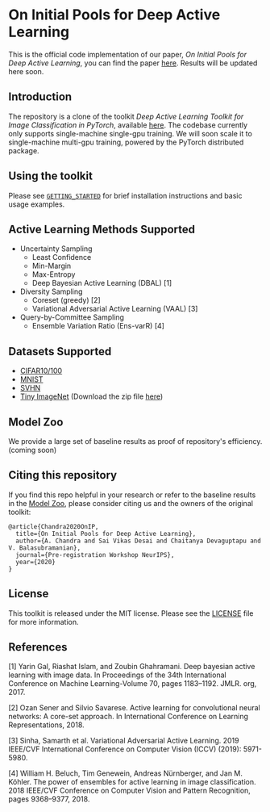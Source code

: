 # On Initial Pools for Deep Active Learning

This is the official code implementation of our paper, _On Initial Pools for Deep Active Learning_, you can find the paper [here](https://arxiv.org/abs/2011.14696).  Results will be updated here soon. 

## Introduction

The repository is a clone of the toolkit _Deep Active Learning Toolkit for Image Classification in PyTorch_, available [here](https://github.com/acl21/deep-active-learning-pytorch). The codebase currently only supports single-machine single-gpu training. We will soon scale it to single-machine multi-gpu training, powered by the PyTorch distributed package.
<!-- The codebase supports efficient single-machine multi-gpu training, powered by the PyTorch distributed package, and provides implementations of standard models including [ResNet](https://arxiv.org/abs/1512.03385), [ResNeXt](https://arxiv.org/abs/1611.05431), [EfficientNet](https://arxiv.org/abs/1905.11946), and [RegNet](https://arxiv.org/abs/2003.13678). -->

## Using the toolkit

Please see [`GETTING_STARTED`](docs/GETTING_STARTED.md) for brief installation instructions and basic usage examples.

## Active Learning Methods Supported
* Uncertainty Sampling
  * Least Confidence
  * Min-Margin
  * Max-Entropy
  * Deep Bayesian Active Learning (DBAL) [1]
* Diversity Sampling 
  * Coreset (greedy) [2]
  * Variational Adversarial Active Learning (VAAL) [3]
* Query-by-Committee Sampling
  * Ensemble Variation Ratio (Ens-varR) [4]


## Datasets Supported
* [CIFAR10/100](https://www.cs.toronto.edu/~kriz/cifar.html)
* [MNIST](http://yann.lecun.com/exdb/mnist/)
* [SVHN](http://ufldl.stanford.edu/housenumbers/)
* [Tiny ImageNet](https://www.kaggle.com/c/tiny-imagenet) (Download the zip file [here](http://cs231n.stanford.edu/tiny-imagenet-200.zip))


## Model Zoo

We provide a large set of baseline results as proof of repository's efficiency. (coming soon)


## Citing this repository

If you find this repo helpful in your research or refer to the baseline results in the [Model Zoo](MODEL_ZOO.md), please consider citing us and the owners of the original toolkit:

```
@article{Chandra2020OnIP,
  title={On Initial Pools for Deep Active Learning},
  author={A. Chandra and Sai Vikas Desai and Chaitanya Devaguptapu and V. Balasubramanian},
  journal={Pre-registration Workshop NeurIPS},
  year={2020}
}
```

## License

This toolkit is released under the MIT license. Please see the [LICENSE](LICENSE) file for more information.

## References

[1] Yarin Gal, Riashat Islam, and Zoubin Ghahramani. Deep bayesian active learning with image data. In Proceedings of the 34th International Conference on Machine Learning-Volume 70, pages 1183–1192. JMLR. org, 2017.

[2] Ozan Sener and Silvio Savarese. Active learning for convolutional neural networks: A core-set approach. In International Conference on Learning Representations, 2018.

[3] Sinha, Samarth et al. Variational Adversarial Active Learning. 2019 IEEE/CVF International Conference on Computer Vision (ICCV) (2019): 5971-5980.

[4] William H. Beluch, Tim Genewein, Andreas Nürnberger, and Jan M. Köhler. The power of ensembles for active learning in image classification. 2018 IEEE/CVF Conference on Computer Vision and Pattern Recognition, pages 9368–9377, 2018.
